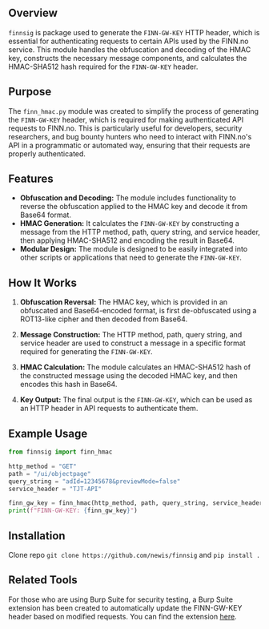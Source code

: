 ## Overview

`finnsig` is package used to generate the `FINN-GW-KEY` HTTP header, which is essential for authenticating requests to certain APIs used by the FINN.no service. This module handles the obfuscation and decoding of the HMAC key, constructs the necessary message components, and calculates the HMAC-SHA512 hash required for the `FINN-GW-KEY` header.

## Purpose

The `finn_hmac.py` module was created to simplify the process of generating the `FINN-GW-KEY` header, which is required for making authenticated API requests to FINN.no. This is particularly useful for developers, security researchers, and bug bounty hunters who need to interact with FINN.no's API in a programmatic or automated way, ensuring that their requests are properly authenticated.

## Features

- **Obfuscation and Decoding:** The module includes functionality to reverse the obfuscation applied to the HMAC key and decode it from Base64 format.
- **HMAC Generation:** It calculates the `FINN-GW-KEY` by constructing a message from the HTTP method, path, query string, and service header, then applying HMAC-SHA512 and encoding the result in Base64.
- **Modular Design:** The module is designed to be easily integrated into other scripts or applications that need to generate the `FINN-GW-KEY`.

## How It Works

1. **Obfuscation Reversal:** The HMAC key, which is provided in an obfuscated and Base64-encoded format, is first de-obfuscated using a ROT13-like cipher and then decoded from Base64.

2. **Message Construction:** The HTTP method, path, query string, and service header are used to construct a message in a specific format required for generating the `FINN-GW-KEY`.

3. **HMAC Calculation:** The module calculates an HMAC-SHA512 hash of the constructed message using the decoded HMAC key, and then encodes this hash in Base64.

4. **Key Output:** The final output is the `FINN-GW-KEY`, which can be used as an HTTP header in API requests to authenticate them.

## Example Usage


```python
from finnsig import finn_hmac

http_method = "GET"
path = "/ui/objectpage"
query_string = "adId=12345678&previewMode=false"
service_header = "TJT-API"

finn_gw_key = finn_hmac(http_method, path, query_string, service_header)
print(f"FINN-GW-KEY: {finn_gw_key}")
```

## Installation

Clone repo `git clone https://github.com/newis/finnsig` and `pip install .`

## Related Tools
For those who are using Burp Suite for security testing, a Burp Suite extension has been created to automatically update the FINN-GW-KEY header based on modified requests. You can find the extension [here](https://gist.github.com/newis/89d162558086d0dd82ecc15c4f88aa6d).